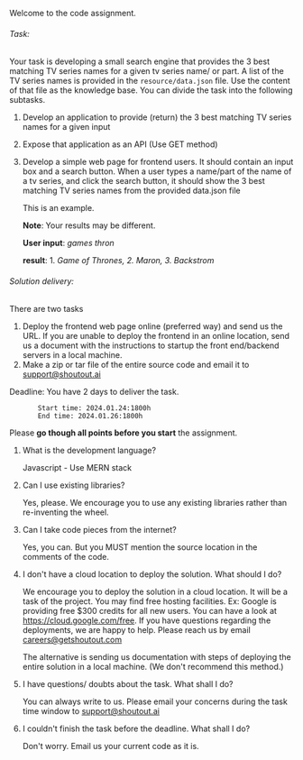 Welcome to the code assignment. 

###### Task:

Your task is developing a small search engine that provides the 3 best matching TV series names for a given tv series name/ or part. A list of the TV series names is provided in the `resource/data.json` file. Use the content of that file as the knowledge base. You can divide the task into the following subtasks.

1. Develop an application to provide (return) the 3 best matching TV series names for a given input
2. Expose that application as an API (Use GET method)
3. Develop a simple web page for frontend users. It should contain an input box and a search button. When 
   a user types a name/part of the name of a tv series, and click the search button, it should show the 3 best matching TV
   series names from the provided data.json file
   
   This is an example. 
       
     **Note**: Your results may be different.
     
     **User input**: _games thron_
     
     **result**: 1. _Game of Thrones, 2. Maron, 3. Backstrom_
     
###### Solution delivery:

 There are two tasks

   1. Deploy the  frontend web page online (preferred way) and send us the URL. If you are unable to deploy the frontend in an online location, send us a document with the instructions to startup the front end/backend servers in a local machine.
   2. Make a zip or tar file of the entire source code and email it to support@shoutout.ai

Deadline: You have 2 days to deliver the task. 

           Start time: 2024.01.24:1800h
           End time: 2024.01.26:1800h   

Please **go though all points before you start** the assignment.

1. What is the development language?

    Javascript - Use MERN stack 

2. Can I use existing libraries?

    Yes, please. We encourage you to use any existing libraries rather than re-inventing the wheel.

3. Can I take code pieces from the internet?

   Yes, you can. But you MUST mention the source location in the comments of the code. 

5. I don't have a cloud location to deploy the solution. What should I do?

   We encourage you to deploy the solution in a cloud location. It will be a task of the project. You may find free hosting facilities. Ex: Google is providing free $300 credits for all new users. You can have a 
   look at https://cloud.google.com/free. If you have questions regarding the deployments, we are happy to help. Please reach 
   us by email careers@getshoutout.com
   
   The alternative is sending us documentation with steps of deploying the entire solution in a local machine. (We don't recommend this method.)
   
6. I have questions/ doubts about the task. What shall I do?

   You can always write to us. Please email your concerns during the task time window to support@shoutout.ai
   
7. I couldn't finish the task before the deadline. What shall I do?

   Don't worry. Email us your current code as it is.
